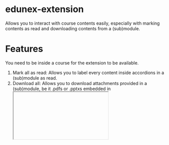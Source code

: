 # edunex-extension
Allows you to interact with course contents easily, especially with marking contents as read and downloading contents from a (sub)module.

# Features
You need to be inside a course for the extension to be available.

1. Mark all as read: Allows you to label every content inside accordions in a (sub)module as read.
2. Download all: Allows you to download attachments provided in a (sub)module, be it .pdfs or .pptxs embedded in <iframe /> components.
3. Open all: Open all accordion contents in a (sub)module.
4. Close all: Close all accordion contents in a (sub)module.
5. Get video: Allows you to download embedded YouTube videos via y2mate. Each video will be represented as a y2mate link in a new tab, ready to be downloaded. Videos hosted in Edunex CDN will be opened in a new tab, if it's not downloaded automatically, use the three dots button in lower-right corner and you can select to download.

# Demo

https://user-images.githubusercontent.com/29671825/130596411-63409450-1f30-4bd4-a69c-e03e233537a5.mp4

# Installation
1. Download and extract the "edunex-extension-main" folder somewhere.
2. Open chrome://extensions/ or the extension section of your chrome-based browser.
3. Turn on developer mode.
4. Select load unpacked then select the "edunex-extension-main" folder.
5. Extension is installed!
